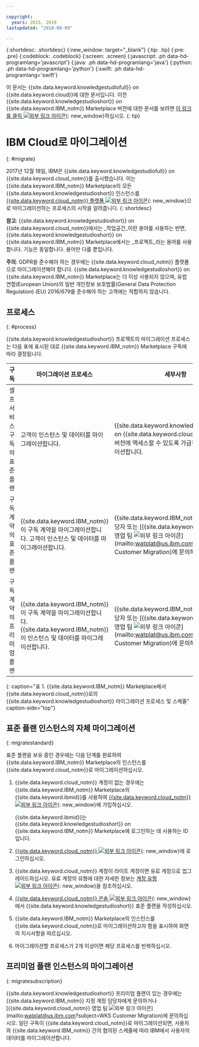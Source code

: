 ```yaml
---

copyright:
  years: 2015, 2018
lastupdated: "2018-08-09"

---
```


{:shortdesc: .shortdesc}
{:new_window: target="_blank"}
{:tip: .tip}
{:pre: .pre}
{:codeblock: .codeblock}
{:screen: .screen}
{:javascript: .ph data-hd-programlang='javascript'}
{:java: .ph data-hd-programlang='java'}
{:python: .ph data-hd-programlang='python'}
{:swift: .ph data-hd-programlang='swift'}

이 문서는 {{site.data.keyword.knowledgestudiofull}} on {{site.data.keyword.cloud}}에 대한 문서입니다. 이전 {{site.data.keyword.knowledgestudioshort}} on {{site.data.keyword.IBM_notm}} Marketplace 버전에 대한 문서를 보려면 [이 링크를 클릭 ![외부 링크 아이콘](../../icons/launch-glyph.svg "외부 링크 아이콘")](https://console.bluemix.net/docs/services/knowledge-studio/client-migration.html){: new_window}하십시오.
{: tip}

# IBM Cloud로 마이그레이션
{: #migrate}

2017년 12월 18일, IBM은 {{site.data.keyword.knowledgestudiofull}} on {{site.data.keyword.cloud_notm}}를 출시했습니다. 이는 {{site.data.keyword.IBM_notm}} Marketplace의 모든 {{site.data.keyword.knowledgestudioshort}} 인스턴스를 [{{site.data.keyword.cloud_notm}} 플랫폼 ![외부 링크 아이콘](../../icons/launch-glyph.svg "외부 링크 아이콘")](https://www.ibm.com/blogs/bluemix/2017/12/watson-knowledge-studio-ibm-cloud/){: new_window}으로 마이그레이션하는 프로세스의 시작을 알려줍니다.
{: shortdesc}

**참고**: {{site.data.keyword.knowledgestudioshort}} on {{site.data.keyword.cloud_notm}}에서는 _작업공간_이란 용어를 사용하는 반면, {{site.data.keyword.knowledgestudioshort}} on {{site.data.keyword.IBM_notm}} Marketplace에서는 _프로젝트_라는 용어를 사용합니다. 기능은 동일합니다. 용어만 다를 뿐입니다.

**주의**: GDPR을 준수해야 하는 경우에는 {{site.data.keyword.cloud_notm}} 플랫폼으로 마이그레이션해야 합니다. {{site.data.keyword.knowledgestudioshort}} on {{site.data.keyword.IBM_notm}} Marketplace는 더 이상 사용되지 않으며, 유럽 연합(European Union)의 일반 개인정보 보호법률(General Data Protection Regulation) (EU) 2016/679를 준수해야 하는 고객에는 적합하지 않습니다. 

## 프로세스
{: #process}

{{site.data.keyword.knowledgestudioshort}} 프로젝트의 마이그레이션 프로세스는 다음 표에 표시된 대로 {{site.data.keyword.IBM_notm}} Marketplace 구독에 따라 결정됩니다. 

|구독|마이그레이션 프로세스 |세부사항|
|------|-------------------|--------------------|
| 셀프 서비스 구독의 표준 플랜 |고객이 인스턴스 및 데이터를 마이그레이션합니다. |{{site.data.keyword.knowledgestudioshort}} on {{site.data.keyword.cloud_notm}}의 최신 버전에 액세스할 수 있도록 가급적 빨리 마이그레이션합니다.
|구독 계약의 표준 플랜| {{site.data.keyword.IBM_notm}}이 구독 계약을 마이그레이션합니다. 고객이 인스턴스 및 데이터를 마이그레이션합니다. |{{site.data.keyword.IBM_notm}} 지정 계정 담당자 또는 [{{site.data.keyword.cloud_notm}} 영업 팀 ![외부 링크 아이콘](../../icons/launch-glyph.svg "외부 링크 아이콘")](mailto:watplat@us.ibm.com?subject=WKS Customer Migration)에 문의하십시오. |
|구독 계약의 프리미엄 플랜 | {{site.data.keyword.IBM_notm}}이 구독 계약을 마이그레이션합니다. {{site.data.keyword.IBM_notm}}이 인스턴스 및 데이터를 마이그레이션합니다. |{{site.data.keyword.IBM_notm}} 지정 계정 담당자 또는 [{{site.data.keyword.cloud_notm}} 영업 팀 ![외부 링크 아이콘](../../icons/launch-glyph.svg "외부 링크 아이콘")](mailto:watplat@us.ibm.com?subject=WKS Customer Migration)에 문의하십시오. |
{: caption="표 1. {{site.data.keyword.IBM_notm}} Marketplace에서 {{site.data.keyword.cloud_notm}}로의 {{site.data.keyword.knowledgestudioshort}} 마이그레이션 프로세스 및 스케줄" caption-side="top"}

## 표준 플랜 인스턴스의 자체 마이그레이션
{: migratestandard}

표준 플랜을 보유 중인 경우에는 다음 단계를 완료하여 {{site.data.keyword.IBM_notm}} Marketplace의 인스턴스를 {{site.data.keyword.cloud_notm}}로 마이그레이션하십시오. 

1. {{site.data.keyword.cloud_notm}} 계정이 없는 경우에는 {{site.data.keyword.IBM_notm}} Marketplace의 {{site.data.keyword.ibmid}}를 사용하여 [{{site.data.keyword.cloud_notm}} ![외부 링크 아이콘](../../icons/launch-glyph.svg "외부 링크 아이콘")](https://console.bluemix.net/registration/){: new_window}에 가입하십시오.

   {{site.data.keyword.ibmid}}는 {{site.data.keyword.knowledgestudioshort}} on {{site.data.keyword.IBM_notm}} Marketplace에 로그인하는 데 사용하는 ID입니다.

2. [{{site.data.keyword.cloud_notm}} ![외부 링크 아이콘](../../icons/launch-glyph.svg "외부 링크 아이콘")](https://console.bluemix.net){: new_window}에 로그인하십시오.
3. {{site.data.keyword.cloud_notm}} 계정이 라이트 계정이면 유료 계정으로 업그레이드하십시오. 유료 계정의 유형에 대한 자세한 정보는 [계정 유형 ![외부 링크 아이콘](../../icons/launch-glyph.svg "외부 링크 아이콘")](https://console.bluemix.net/docs/account/index.html){: new_window}을 참조하십시오. 
4. [{{site.data.keyword.cloud_notm}} 콘솔 ![외부 링크 아이콘](../../icons/launch-glyph.svg "외부 링크 아이콘")](https://console.bluemix.net/catalog/services/knowledge-studio){: new_window}에서 {{site.data.keyword.knowledgestudioshort}} 표준 플랜을 작성하십시오. 
5. {{site.data.keyword.IBM_notm}} Marketplace의 인스턴스를 {{site.data.keyword.cloud_notm}}로 마이그레이션하고자 함을 표시하여 화면의 지시사항을 따르십시오. 
6. 마이그레이션할 프로세스가 2개 이상이면 해당 프로세스를 반복하십시오.

## 프리미엄 플랜 인스턴스의 마이그레이션
{: migratesubscription}

{{site.data.keyword.knowledgestudioshort}} 프리미엄 플랜이 있는 경우에는 {{site.data.keyword.IBM_notm}} 지정 계정 담당자에게 문의하거나 [{{site.data.keyword.cloud_notm}} 영업 팀 ![외부 링크 아이콘](../../icons/launch-glyph.svg "외부 링크 아이콘")](mailto:watplat@us.ibm.com?subject=WKS Customer Migration)에 문의하십시오. 일단 구독이 {{site.data.keyword.cloud_notm}}로 마이그레이션되면, 사용자와 {{site.data.keyword.IBM_notm}} 간의 협의된 스케줄에 따라 IBM에서 사용자의 데이터를 마이그레이션합니다. 
